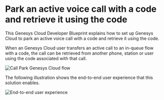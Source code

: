 # Park an active voice call with a code and retrieve it using the code

This Genesys Cloud Developer Blueprint explains how to set up Genesys Cloud to park an active voice call with a code and retrieve it using the code.

When an Genesys Cloud user transfers an active call to an in-queue flow with a code, the call can be retrieved from another phone, station or user using the code associated with that call.

![Call Park Genesys Cloud flow](blueprint/images/outbound-communicate-call-workflow.png "Genesys Cloud Call Park")

The following illustration shows the end-to-end user experience that this solution enables.

![End-to-end user experience](blueprint/images/TerminateCallNoQueue.gif "End-to-end user experience")
